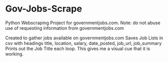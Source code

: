 # Gov-Jobs-Scrape
Python Webscraping Project for governmentjobs.com. 
Note: do not abuse use of requesting information from governmentjobs.com

Created to gather jobs available on governmentjobs.com
Saves Job Lists in csv with headings title, location, salary, date_posted, job_url, job_summary
Prints out the Job Title each loop. This gives me a visual cue that it is working.
